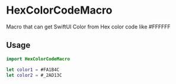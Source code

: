 # HexColorCodeMacro
Macro that can get SwiftUI Color from Hex color code like #FFFFFF

## Usage
```Swift
import HexColorCodeMacro

let color1 = #FA1B4C
let color2 = #_2AD13C
```

